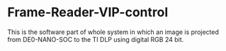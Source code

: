 # Frame-Reader-VIP-control
This is the software part of whole system in which an image is projected from DE0-NANO-SOC to the TI DLP using digital RGB 24 bit.
